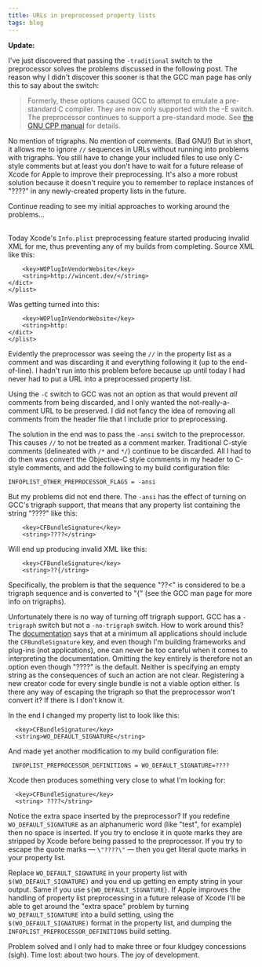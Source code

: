 ```yaml
---
title: URLs in preprocessed property lists
tags: blog
---
```


**Update:**

I've just discovered that passing the `-traditional` switch to the preprocessor solves the problems discussed in the following post. The reason why I didn't discover this sooner is that the GCC man page has only this to say about the switch:

> Formerly, these options caused GCC to attempt to emulate a pre-standard C compiler. They are now only supported with the -E switch. The preprocessor continues to support a pre-standard mode. See [the GNU CPP manual](http://developer.apple.com/documentation/DeveloperTools/gcc-4.0.1/cpp/Traditional-Mode.html) for details.

No mention of trigraphs. No mention of comments. (Bad GNU!) But in short, it allows me to ignore `//` sequences in URLs without running into problems with trigraphs. You still have to change your included files to use only C-style comments but at least you don't have to wait for a future release of Xcode for Apple to improve their preprocessing. It's also a more robust solution because it doesn't require you to remember to replace instances of "????" in any newly-created property lists in the future.

Continue reading to see my initial approaches to working around the problems...

\
Today Xcode's `Info.plist` preprocessing feature started producing invalid XML for me, thus preventing any of my builds from completing. Source XML like this:

        <key>WOPlugInVendorWebsite</key>
        <string>http://wincent.dev/</string>
    </dict>
    </plist>

Was getting turned into this:

        <key>WOPlugInVendorWebsite</key>
        <string>http:
    </dict>
    </plist>

Evidently the preprocessor was seeing the `//` in the property list as a comment and was discarding it and everything following it (up to the end-of-line). I hadn't run into this problem before because up until today I had never had to put a URL into a preprocessed property list.

Using the `-C` switch to GCC was not an option as that would prevent _all_ comments from being discarded, and I only wanted the not-really-a-comment URL to be preserved. I did not fancy the idea of removing all comments from the header file that I include prior to preprocessing.

The solution in the end was to pass the `-ansi` switch to the preprocessor. This causes `//` to not be treated as a comment marker. Traditional C-style comments (delineated with `/*` and `*/`) continue to be discarded. All I had to do then was convert the Objective-C style comments in my header to C-style comments, and add the following to my build configuration file:

    INFOPLIST_OTHER_PREPROCESSOR_FLAGS = -ansi

But my problems did not end there. The `-ansi` has the effect of turning on GCC's trigraph support, that means that any property list containing the string "????" like this:

        <key>CFBundleSignature</key>
        <string>????</string>

Will end up producing invalid XML like this:

        <key>CFBundleSignature</key>
        <string>??{/string>

Specifically, the problem is that the sequence "??&lt;" is considered to be a trigraph sequence and is converted to "{" (see the GCC man page for more info on trigraphs).

Unfortunately there is no way of turning off trigraph support. GCC has a `-trigraph` switch but not a `-no-trigraph` switch. How to work around this? The [documentation](http://developer.apple.com/documentation/MacOSX/Conceptual/BPRuntimeConfig/Articles/ConfigApplications.html) says that at a minimum all applications should include the `CFBundleSignature` key, and even though I'm building frameworks and plug-ins (not applications), one can never be too careful when it comes to interpreting the documentation. Omitting the key entirely is therefore not an option even though "????" is the default. Neither is specifying an empty string as the consequences of such an action are not clear. Registering a new creator code for every single bundle is not a viable option either. Is there any way of escaping the trigraph so that the preprocessor won't convert it? If there is I don't know it.

In the end I changed my property list to look like this:

      <key>CFBundleSignature</key>
      <string>WO_DEFAULT_SIGNATURE</string>

And made yet another modification to my build configuration file:

     INFOPLIST_PREPROCESSOR_DEFINITIONS = WO_DEFAULT_SIGNATURE=????

Xcode then produces something very close to what I'm looking for:

      <key>CFBundleSignature</key>
      <string> ????</string>

Notice the extra space inserted by the preprocessor? If you redefine `WO_DEFAULT_SIGNATURE` as an alphanumeric word (like "test", for example) then no space is inserted. If you try to enclose it in quote marks they are stripped by Xcode before being passed to the preprocessor. If you try to escape the quote marks — `\"????\"` — then you get literal quote marks in your property list.

Replace `WO_DEFAULT_SIGNATURE` in your property list with `$(WO_DEFAULT_SIGNATURE)` and you end up getting en empty string in your output. Same if you use `${WO_DEFAULT_SIGNATURE}`. If Apple improves the handling of property list preprocessing in a future release of Xcode I'll be able to get around the "extra space" problem by turning `WO_DEFAULT_SIGNATURE` into a build setting, using the `$(WO_DEFAULT_SIGNATURE)` format in the property list, and dumping the `INFOPLIST_PREPROCESSOR_DEFINITIONS` build setting.

Problem solved and I only had to make three or four kludgey concessions (sigh). Time lost: about two hours. The joy of development.
